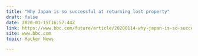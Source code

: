 ```yaml
---
title: "Why Japan is so successful at returning lost property"
draft: false
date: 2020-01-15T16:57:44Z
link: https://www.bbc.com/future/article/20200114-why-japan-is-so-successful-at-returning-lost-property?utm_medium=RSS&utm_source=hune
site: www.bbc.com
topic: Hacker News  

---
```

